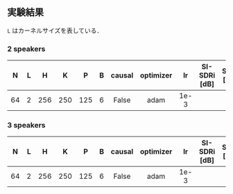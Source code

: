 ## 実験結果
`L` はカーネルサイズを表している．
### 2 speakers
| N | L | H | K | P | B | causal | optimizer | lr | SI-SDRi [dB] | SDRi [dB] | PESQ |
| :---: | :---: | :---: | :---: | :---: | :---: | :---: | :---: | :---: | :---: | :---: | :---: |
| 64 | 2 | 256 | 250 | 125 | 6 | False | adam | 1e-3 |  |  |  |

### 3 speakers
| N | L | H | K | P | B | causal | optimizer | lr | SI-SDRi [dB] | SDRi [dB] | PESQ |
| :---: | :---: | :---: | :---: | :---: | :---: | :---: | :---: | :---: | :---: | :---: | :---: |
| 64 | 2 | 256 | 250 | 125 | 6 | False | adam | 1e-3 |  |  |  |